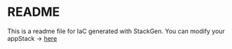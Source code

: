 # README
This is a readme file for IaC generated with StackGen.
You can modify your appStack -> [here](http://main.dev.stackgen.com/appstacks/f435764f-aa1c-402c-aa01-dc06e0ffe11f)
